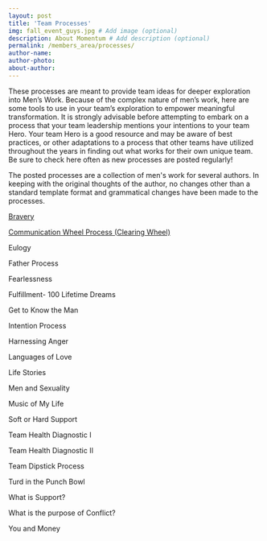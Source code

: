 ```yaml
---
layout: post
title: 'Team Processes'
img: fall_event_guys.jpg # Add image (optional)
description: About Momentum # Add description (optional)
permalink: /members_area/processes/
author-name: 
author-photo: 
about-author: 
---
```


These processes are meant to provide team ideas for deeper exploration into Men’s Work. Because of the complex nature of men’s work, here are some tools to use in your team’s exploration to empower meaningful transformation.   It is strongly advisable before attempting to embark on a process that your team leadership mentions your intentions to your team Hero.   Your team Hero is a good resource and may be aware of best practices, or other adaptations to a process that other teams have utilized throughout the years in finding out what works for their own unique team.  Be sure to check here often as new processes are posted regularly!

The posted processes are a collection of men's work for several authors.  In keeping with the original thoughts of the author, no changes other than a standard template format and grammatical changes have been made to the processes.


[Bravery](/members_area/team_resources/processes/bravery.html)

[Communication Wheel Process (Clearing Wheel)](/members_area/team_resources/processes/Communication.html)

Eulogy

Father Process

Fearlessness

Fulfillment- 100 Lifetime Dreams

Get to Know the Man

Intention Process

Harnessing Anger

Languages of Love

Life Stories

Men and Sexuality

Music of My Life

Soft or Hard Support

Team Health Diagnostic I

Team Health Diagnostic II

Team Dipstick Process

Turd in the Punch Bowl

What is Support?

What is the purpose of Conflict?

You and Money